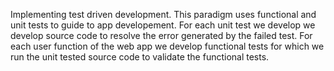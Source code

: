 Implementing test driven development.
This paradigm uses functional and unit tests to guide to app developement. For each unit test we develop we develop source code to resolve the error generated by the failed test. For each user function of the web app we develop functional tests for which we run the unit tested source code to validate the functional tests.